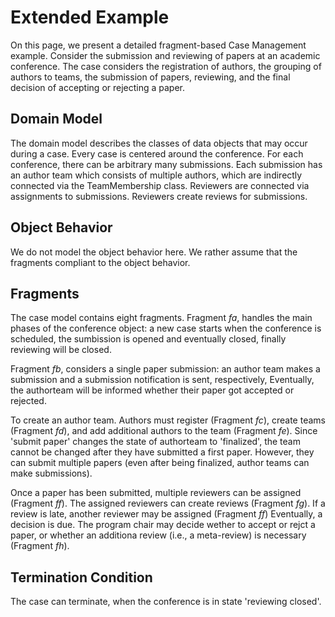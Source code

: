 # Extended Example

On this page, we present a detailed fragment-based Case Management example.
Consider the submission and reviewing of papers at an academic conference.
The case considers the registration of authors, the grouping of authors to teams, the submission of papers, reviewing, and the final decision of accepting or rejecting a paper.

## Domain Model

The domain model describes the classes of data objects that may occur during a case.
Every case is centered around the conference.
For each conference, there can be arbitrary many submissions.
Each submission has an author team which consists of multiple authors, which are indirectly connected via the TeamMembership class.
Reviewers are connected via assignments to submissions.
Reviewers create reviews for submissions.

## Object Behavior

We do not model the object behavior here.
We rather assume that the fragments compliant to the object behavior.

## Fragments

The case model contains eight fragments.
Fragment *fa*, handles the main phases of the conference object:
a new case starts when the conference is scheduled, the sumbission is opened and eventually closed, finally reviewing will be closed.

Fragment *fb*, considers a single paper submission:
an author team makes a submission and a submission notification is sent, respectively,
Eventually, the authorteam will be informed whether their paper got accepted or rejected.

To create an author team.
Authors must register (Fragment *fc*), create teams (Fragment *fd*), and add additional authors to the team (Fragment *fe*).
Since 'submit paper' changes the state of authorteam to 'finalized', the team cannot be changed after they have submitted a first paper.
However, they can submit multiple papers (even after being finalized, author teams can make submissions).

Once a paper has been submitted, multiple reviewers can be assigned (Fragment *ff*).
The assigned reviewers can create reviews (Fragment *fg*).
If a review is late, another reviewer may be assigned (Fragment *ff*)
Eventually, a decision is due.
The program chair may decide wether to accept or rejct a paper, or whether an additiona review (i.e., a meta-review) is necessary (Fragment *fh*).

## Termination Condition

The case can terminate, when the conference is in state 'reviewing closed'.